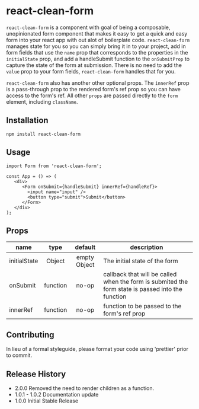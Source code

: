 # react-clean-form

`react-clean-form` is a component with goal of being a composable, unopinionated form component that makes it easy to get a quick and easy form into your react app with out alot of boilerplate code. `react-clean-form` manages state for you so you can simply bring it in to your project, add in form fields that use the `name` prop that corresponds to the properties in the `initialState` prop, and add a handleSubmit function to the `onSubmitProp` to capture the state of the form at submission. There is no need to add the `value` prop to your form fields, `react-clean-form` handles that for you.

`react-clean-form` also has another other optional props. The `innerRef` prop is a pass-through prop to the rendered form's ref prop so you can have access to the form's ref. All other `props` are passed directly to the `form` element, including `className`.

## Installation

`npm install react-clean-form`

## Usage

```
import Form from 'react-clean-form';

const App = () => (
   <div>
      <Form onSubmit={handleSubmit} innerRef={handleRef}>
        <input name="input" />
        <button type="submit">Submit</button>
      </Form>
   </div>
);
```

## Props

| name         |   type   |   default    | description                                                                                       |
| ------------ | :------: | :----------: | ------------------------------------------------------------------------------------------------- |
| initialState |  Object  | empty Object | The initial state of the form                                                                     |
| onSubmit     | function |    no-op     | callback that will be called when the form is submited the form state is passed into the function |
| innerRef     | function |    no-op     | function to be passed to the form's ref prop                                                      |

## Contributing

In lieu of a formal styleguide, please format your code using 'prettier' prior to commit.

## Release History

- 2.0.0 Removed the need to render children as a function.
- 1.0.1 - 1.0.2 Documentation update
- 1.0.0 Initial Stable Release
